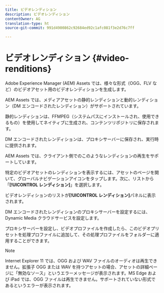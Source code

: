 ```yaml
---
title: ビデオレンディション
description: ビデオレンディション
contentOwner: AG
translation-type: ht
source-git-commit: 991d4900862c92684ed92c1afc081f3e2d76c7ff

---
```



# ビデオレンディション {#video-renditions}

Adobe Experience Manager (AEM) Assets では、様々な形式（OGG、FLV など）のビデオアセット用のビデオレンディションを生成します。

AEM Assets では、メディアアセットの静的レンディションと動的レンディション（DM エンコードされたレンディション）がサポートされています。

静的レンディションは、FFMPEG（システムパスにインストールされ、使用できるもの）を使用してネイティブに生成され、コンテンツリポジトリに保存されます。

DM エンコードされたレンディションは、プロキシサーバーに保存され、実行時に提供されます。

AEM Assets では、クライアント側でのこのようなレンディションの再生をサポートしています。

特定のビデオアセットのレンディションを表示するには、アセットのページを開いて、グローバルナビゲーションアイコンをタップします。次に、リストから「**[!UICONTROL レンディション]**」を選択します。

ビデオレンディションのリストが&#x200B;**[!UICONTROL レンディション]**&#x200B;パネルに表示されます。

DM エンコードされたレンディションのプロキシサーバーを設定するには、Dynamic Media クラウドサービスを設定します。

<!-- To generate video renditions with desired parameters, [create a corresponding video profile](video-profiles.md). -->

プロキシサーバーを設定し、ビデオプロファイルを作成したら、このビデオプリセットを処理プロファイルに追加して、その処理プロファイルをフォルダーに適用することができます。

>[!NOTE]
>
>Internet Explorer 11 では、OGG および WAV ファイルのオーディオは再生できません。拡張子 OGG または WAV を持つアセットの場合、アセットの詳細ページに「無効なソース」というエラーメッセージが表示されます。MS Edge および iPad では、OGG ファイルは再生できません。サポートされていない形式であるというエラーが表示されます。